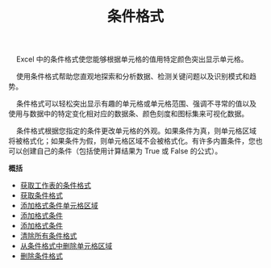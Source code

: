 ﻿---
title: 条件格式
second_title: Aspose.Cells Cloud Documen
type: docs
url: /zh/conditional-formattings/
aliases: [/working-with-conditional-formatting/]
keywords: REST API, spreadsheets, excel, conditional formattin
description: Cells.Cloud API 替换为 Excel 操作：条件格式操作
weight: 100
kwords: Excel, Office 云, REST API, 电子表格, PDF, CSV, Json, Markdwon, 条件格式
---
&nbsp;&nbsp;&nbsp;&nbsp;Excel 中的条件格式使您能够根据单元格的值用特定颜色突出显示单元格。

&nbsp;&nbsp;&nbsp;&nbsp;使用条件格式帮助您直观地探索和分析数据、检测关键问题以及识别模式和趋势。

&nbsp;&nbsp;&nbsp;&nbsp;条件格式可以轻松突出显示有趣的单元格或单元格范围、强调不寻常的值以及使用与数据中的特定变化相对应的数据条、颜色刻度和图标集来可视化数据。

&nbsp;&nbsp;&nbsp;&nbsp;条件格式根据您指定的条件更改单元格的外观。如果条件为真，则单元格区域将被格式化；如果条件为假，则单元格区域不会被格式化。有许多内置条件，您也可以创建自己的条件（包括使用计算结果为 True 或 False 的公式）。

**概括**

- [获取工作表的条件格式](/cells/zh/conditional-formattings/get-all/)
- [获取条件格式](/cells/zh/conditional-formattings/get/)
- [添加格式条件单元格区域](/cells/zh/conditional-formattings/add-cell-area/)
- [添加格式条件](/cells/zh/conditional-formattings/add-a-condition/)
- [添加格式条件](/cells/zh/conditional-formattings/add-format-condition/)
- [清除所有条件格式](/cells/zh/conditional-formattings/clear/)
- [从条件格式中删除单元格区域](/cells/zh/conditional-formattings/delete-cell-area/)
- [删除条件格式](/cells/zh/conditional-formattings/delete/)
